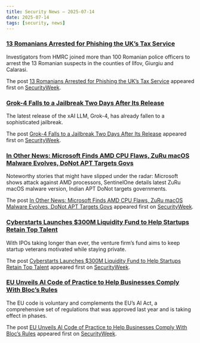 ```yaml
---
title: Security News – 2025-07-14
date: 2025-07-14
tags: [security, news]
---
```


### [13 Romanians Arrested for Phishing the UK’s Tax Service](https://www.securityweek.com/thirteen-romanians-arrested-for-phishing-the-uks-tax-service/)

<p>Investigators from HMRC joined more than 100 Romanian police officers to arrest the 13 Romanian suspects in the counties of Ilfov, Giurgiu and Calarasi. </p>
<p>The post <a href="https://www.securityweek.com/thirteen-romanians-arrested-for-phishing-the-uks-tax-service/">13 Romanians Arrested for Phishing the UK’s Tax Service</a> appeared first on <a href="https://www.securityweek.com">SecurityWeek</a>.</p>

### [Grok-4 Falls to a Jailbreak Two Days After Its Release](https://www.securityweek.com/grok-4-falls-to-a-jailbreak-two-days-after-its-release/)

<p>The latest release of the xAI LLM, Grok-4, has already fallen to a sophisticated jailbreak.</p>
<p>The post <a href="https://www.securityweek.com/grok-4-falls-to-a-jailbreak-two-days-after-its-release/">Grok-4 Falls to a Jailbreak Two Days After Its Release</a> appeared first on <a href="https://www.securityweek.com">SecurityWeek</a>.</p>

### [In Other News: Microsoft Finds AMD CPU Flaws, ZuRu macOS Malware Evolves, DoNot APT Targets Govs](https://www.securityweek.com/in-other-news-microsoft-finds-amd-cpu-flaws-zuru-macos-malware-donot-apt/)

<p>Noteworthy stories that might have slipped under the radar: Microsoft shows attack against AMD processors, SentinelOne details latest ZuRu macOS malware version, Indian APT DoNot targets governments. </p>
<p>The post <a href="https://www.securityweek.com/in-other-news-microsoft-finds-amd-cpu-flaws-zuru-macos-malware-donot-apt/">In Other News: Microsoft Finds AMD CPU Flaws, ZuRu macOS Malware Evolves, DoNot APT Targets Govs</a> appeared first on <a href="https://www.securityweek.com">SecurityWeek</a>.</p>

### [Cyberstarts Launches $300M Liquidity Fund to Help Startups Retain Top Talent](https://www.securityweek.com/cyberstarts-launches-300m-liquidity-fund-to-help-startups-retain-top-talent/)

<p>With IPOs taking longer than ever, the venture firm’s fund aims to keep startup veterans motivated while staying private.</p>
<p>The post <a href="https://www.securityweek.com/cyberstarts-launches-300m-liquidity-fund-to-help-startups-retain-top-talent/">Cyberstarts Launches $300M Liquidity Fund to Help Startups Retain Top Talent</a> appeared first on <a href="https://www.securityweek.com">SecurityWeek</a>.</p>

### [EU Unveils AI Code of Practice to Help Businesses Comply With Bloc’s Rules](https://www.securityweek.com/eu-unveils-ai-code-of-practice-to-help-businesses-comply-with-blocs-rules/)

<p>The EU code is voluntary and complements the EU’s AI Act, a comprehensive set of regulations that was approved last year and is taking effect in phases.</p>
<p>The post <a href="https://www.securityweek.com/eu-unveils-ai-code-of-practice-to-help-businesses-comply-with-blocs-rules/">EU Unveils AI Code of Practice to Help Businesses Comply With Bloc’s Rules</a> appeared first on <a href="https://www.securityweek.com">SecurityWeek</a>.</p>

